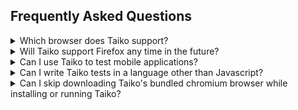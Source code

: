 ## Frequently Asked Questions

<details>
<summary>Which browser does Taiko support?</summary>

Taiko can be used to automate the latest versions of

* Chrome/Chromium
* Microsoft Edge
* Opera (unverified)

The following browsers are NOT supported

* Firefox
* Safari

</details>

<details>
<summary>Will Taiko support Firefox any time in the future?</summary>

Yes. Taiko is built on Chrome DevTools Protocol, support for which is
slowly being added to Firefox. Taiko should work out of the box for
Firefox when all [CDP features](https://github.com/getgauge/taiko/wiki/Taiko-CDP-Dependencies) 
are implemented. 

</details>

<details>
<summary>Can I use Taiko to test mobile applications?</summary>

No. Taiko can only test web applications using chromium/chrome based
browsers. If you are looking to test chrome browser on android you 
can try the [android](https://github.com/saikrishna321/taiko-android)
plugin.

</details>

<details>
<summary>Can I write Taiko tests in a language other than 
Javascript?</summary>

Taiko is a Node.js library and Taiko tests can only be written
Javascript or languages that compile to Javascript for example 
Typescript.

</details>

<details>
<summary>Can I skip downloading Taiko's bundled chromium browser
while installing or running Taiko?</summary>

To skip downloading chromium you can set the 
`TAIKO_SKIP_CHROMIUM_DOWNLOAD` 
[environment variable](https://docs.taiko.dev/#taiko-env-variables)
for example

```
TAIKO_SKIP_CHROMIUM_DOWNLOAD=true npm install -g taiko
```

</details>
